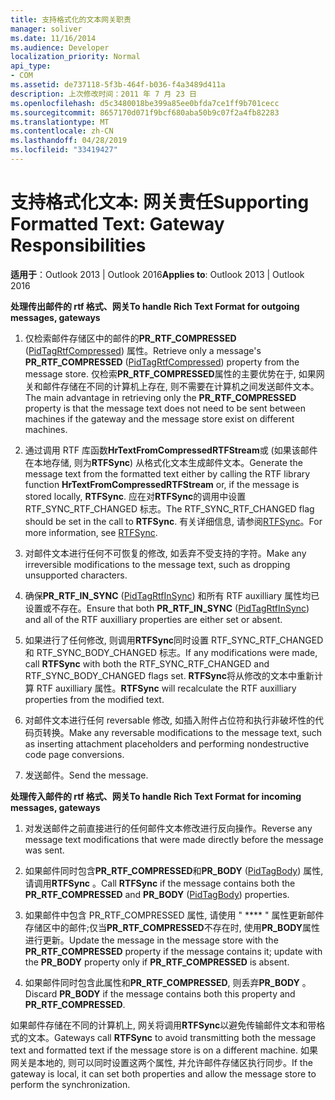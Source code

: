 ```yaml
---
title: 支持格式化的文本网关职责
manager: soliver
ms.date: 11/16/2014
ms.audience: Developer
localization_priority: Normal
api_type:
- COM
ms.assetid: de737118-5f3b-464f-b036-f4a3489d411a
description: 上次修改时间：2011 年 7 月 23 日
ms.openlocfilehash: d5c3480018be399a85ee0bfda7ce1ff9b701cecc
ms.sourcegitcommit: 8657170d071f9bcf680aba50b9c07f2a4fb82283
ms.translationtype: MT
ms.contentlocale: zh-CN
ms.lasthandoff: 04/28/2019
ms.locfileid: "33419427"
---
```

# <a name="supporting-formatted-text-gateway-responsibilities"></a><span data-ttu-id="99b28-103">支持格式化文本: 网关责任</span><span class="sxs-lookup"><span data-stu-id="99b28-103">Supporting Formatted Text: Gateway Responsibilities</span></span>

  
  
<span data-ttu-id="99b28-104">**适用于**：Outlook 2013 | Outlook 2016</span><span class="sxs-lookup"><span data-stu-id="99b28-104">**Applies to**: Outlook 2013 | Outlook 2016</span></span> 
  
 <span data-ttu-id="99b28-105">**处理传出邮件的 rtf 格式、网关**</span><span class="sxs-lookup"><span data-stu-id="99b28-105">**To handle Rich Text Format for outgoing messages, gateways**</span></span>
  
1. <span data-ttu-id="99b28-106">仅检索邮件存储区中的邮件的**PR_RTF_COMPRESSED** ([PidTagRtfCompressed](pidtagrtfcompressed-canonical-property.md)) 属性。</span><span class="sxs-lookup"><span data-stu-id="99b28-106">Retrieve only a message's **PR_RTF_COMPRESSED** ([PidTagRtfCompressed](pidtagrtfcompressed-canonical-property.md)) property from the message store.</span></span> <span data-ttu-id="99b28-107">仅检索**PR_RTF_COMPRESSED**属性的主要优势在于, 如果网关和邮件存储在不同的计算机上存在, 则不需要在计算机之间发送邮件文本。</span><span class="sxs-lookup"><span data-stu-id="99b28-107">The main advantage in retrieving only the **PR_RTF_COMPRESSED** property is that the message text does not need to be sent between machines if the gateway and the message store exist on different machines.</span></span> 
    
2. <span data-ttu-id="99b28-108">通过调用 RTF 库函数**HrTextFromCompressedRTFStream**或 (如果该邮件在本地存储, 则为**RTFSync**) 从格式化文本生成邮件文本。</span><span class="sxs-lookup"><span data-stu-id="99b28-108">Generate the message text from the formatted text either by calling the RTF library function **HrTextFromCompressedRTFStream** or, if the message is stored locally, **RTFSync**.</span></span> <span data-ttu-id="99b28-109">应在对**RTFSync**的调用中设置 RTF_SYNC_RTF_CHANGED 标志。</span><span class="sxs-lookup"><span data-stu-id="99b28-109">The RTF_SYNC_RTF_CHANGED flag should be set in the call to **RTFSync**.</span></span> <span data-ttu-id="99b28-110">有关详细信息, 请参阅[RTFSync](rtfsync.md)。</span><span class="sxs-lookup"><span data-stu-id="99b28-110">For more information, see [RTFSync](rtfsync.md).</span></span>
    
3. <span data-ttu-id="99b28-111">对邮件文本进行任何不可恢复的修改, 如丢弃不受支持的字符。</span><span class="sxs-lookup"><span data-stu-id="99b28-111">Make any irreversible modifications to the message text, such as dropping unsupported characters.</span></span> 
    
4. <span data-ttu-id="99b28-112">确保**PR_RTF_IN_SYNC** ([PidTagRtfInSync](pidtagrtfinsync-canonical-property.md)) 和所有 RTF auxilliary 属性均已设置或不存在。</span><span class="sxs-lookup"><span data-stu-id="99b28-112">Ensure that both **PR_RTF_IN_SYNC** ([PidTagRtfInSync](pidtagrtfinsync-canonical-property.md)) and all of the RTF auxilliary properties are either set or absent.</span></span>
    
5. <span data-ttu-id="99b28-113">如果进行了任何修改, 则调用**RTFSync**同时设置 RTF_SYNC_RTF_CHANGED 和 RTF_SYNC_BODY_CHANGED 标志。</span><span class="sxs-lookup"><span data-stu-id="99b28-113">If any modifications were made, call **RTFSync** with both the RTF_SYNC_RTF_CHANGED and RTF_SYNC_BODY_CHANGED flags set.</span></span> <span data-ttu-id="99b28-114">**RTFSync**将从修改的文本中重新计算 RTF auxilliary 属性。</span><span class="sxs-lookup"><span data-stu-id="99b28-114">**RTFSync** will recalculate the RTF auxilliary properties from the modified text.</span></span> 
    
6. <span data-ttu-id="99b28-115">对邮件文本进行任何 reversable 修改, 如插入附件占位符和执行非破坏性的代码页转换。</span><span class="sxs-lookup"><span data-stu-id="99b28-115">Make any reversable modifications to the message text, such as inserting attachment placeholders and performing nondestructive code page conversions.</span></span>
    
7. <span data-ttu-id="99b28-116">发送邮件。</span><span class="sxs-lookup"><span data-stu-id="99b28-116">Send the message.</span></span>
    
 <span data-ttu-id="99b28-117">**处理传入邮件的 rtf 格式、网关**</span><span class="sxs-lookup"><span data-stu-id="99b28-117">**To handle Rich Text Format for incoming messages, gateways**</span></span>
  
1. <span data-ttu-id="99b28-118">对发送邮件之前直接进行的任何邮件文本修改进行反向操作。</span><span class="sxs-lookup"><span data-stu-id="99b28-118">Reverse any message text modifications that were made directly before the message was sent.</span></span> 
    
2. <span data-ttu-id="99b28-119">如果邮件同时包含**PR_RTF_COMPRESSED**和**PR_BODY** ([PidTagBody](pidtagbody-canonical-property.md)) 属性, 请调用**RTFSync** 。</span><span class="sxs-lookup"><span data-stu-id="99b28-119">Call **RTFSync** if the message contains both the **PR_RTF_COMPRESSED** and **PR_BODY** ([PidTagBody](pidtagbody-canonical-property.md)) properties.</span></span> 
    
3. <span data-ttu-id="99b28-120">如果邮件中包含 PR_RTF_COMPRESSED 属性, 请使用 " \*\*\*\* " 属性更新邮件存储区中的邮件;仅当**PR_RTF_COMPRESSED**不存在时, 使用**PR_BODY**属性进行更新。</span><span class="sxs-lookup"><span data-stu-id="99b28-120">Update the message in the message store with the **PR_RTF_COMPRESSED** property if the message contains it; update with the **PR_BODY** property only if **PR_RTF_COMPRESSED** is absent.</span></span> 
    
4. <span data-ttu-id="99b28-121">如果邮件同时包含此属性和**PR_RTF_COMPRESSED**, 则丢弃**PR_BODY** 。</span><span class="sxs-lookup"><span data-stu-id="99b28-121">Discard **PR_BODY** if the message contains both this property and **PR_RTF_COMPRESSED**.</span></span>
    
<span data-ttu-id="99b28-122">如果邮件存储在不同的计算机上, 网关将调用**RTFSync**以避免传输邮件文本和带格式的文本。</span><span class="sxs-lookup"><span data-stu-id="99b28-122">Gateways call **RTFSync** to avoid transmitting both the message text and formatted text if the message store is on a different machine.</span></span> <span data-ttu-id="99b28-123">如果网关是本地的, 则可以同时设置这两个属性, 并允许邮件存储区执行同步。</span><span class="sxs-lookup"><span data-stu-id="99b28-123">If the gateway is local, it can set both properties and allow the message store to perform the synchronization.</span></span> 
  


